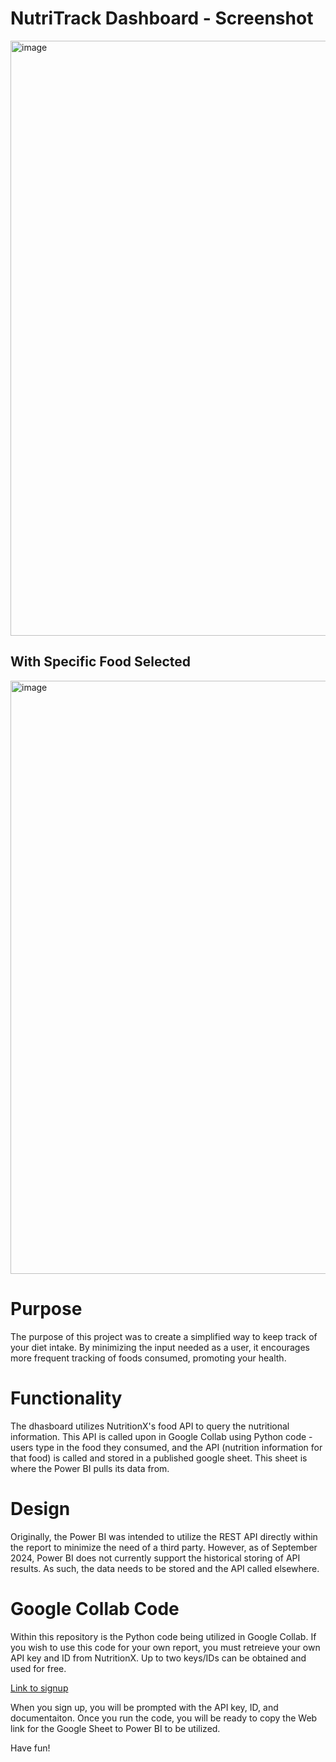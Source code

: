 # NutriTrack Dashboard - Screenshot
<img width="952" alt="image" src="https://github.com/user-attachments/assets/ee3cf424-a32b-4316-a1d5-af7b630d8181">


## With Specific Food Selected

<img width="949" alt="image" src="https://github.com/user-attachments/assets/35401db6-c6e3-41cd-877a-79d583c1b48e">




# Purpose
The purpose of this project was to create a simplified way to keep track of your diet intake. By minimizing the input needed as a user, it encourages more frequent tracking of foods consumed, promoting your health.

# Functionality
The dhasboard utilizes NutritionX's food API to query the nutritional information. This API is called upon in Google Collab using Python code - users type in the food they consumed, and the API (nutrition information for that food) is called and stored in a published google sheet. This sheet is where the Power BI pulls its data from.

# Design
Originally, the Power BI was intended to utilize the REST API directly within the report to minimize the need of a third party. However, as of September 2024, Power BI does not currently support the historical storing of API results. As such, the data needs to be stored and the API called elsewhere. 

# Google Collab Code
Within this repository is the Python code being utilized in Google Collab. If you wish to use this code for your own report, you must retreieve your own API key and ID from NutritionX. Up to two keys/IDs can be obtained and used for free.

[Link to signup](https://www.nutritionix.com/business/api)

When you sign up, you will be prompted with the API key, ID, and documentaiton. Once you run the code, you will be ready to copy the Web link for the Google Sheet to Power BI to be utilized.

Have fun!




